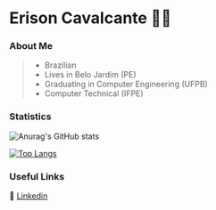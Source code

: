 # Erison Cavalcante :man_technologist:

### About Me

> - Brazilian
> - Lives in Belo Jardim (PE)
> - Graduating in Computer Engineering (UFPB)
> - Computer Technical (IFPE)




### Statistics

![Anurag's GitHub stats](https://github-readme-stats.vercel.app/api?username=erison7596&show_icons=true&theme=tokyonight)

[![Top Langs](https://github-readme-stats.vercel.app/api/top-langs/?username=erison7596&layout=compact&count_private=true)](https://github.com/anuraghazra/github-readme-stats)

### Useful Links


:link: [Linkedin](https://www.linkedin.com/in/erison-cavalcante-9402a714a/) <br>
